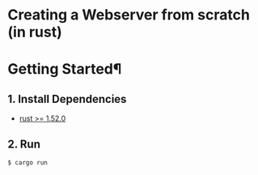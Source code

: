# Creating a Webserver from scratch (in rust)

# Getting Started¶

## 1. Install Dependencies

- [rust >= 1.52.0](https://rustup.rs/)

## 2. Run

```bash
$ cargo run
```
